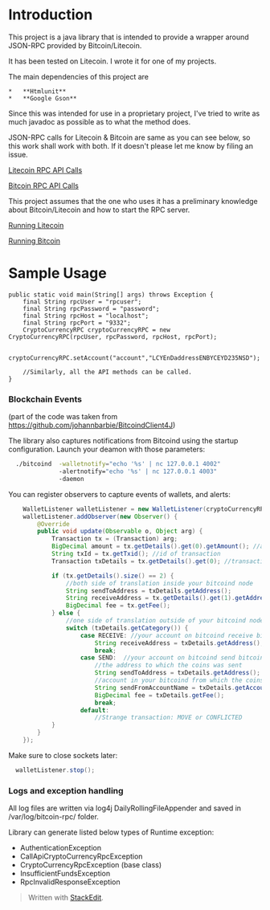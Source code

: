 Introduction
============

This project is a java library that is intended to provide a wrapper around JSON-RPC provided by Bitcoin/Litecoin.

It has been tested on Litecoin. I wrote it for one of my projects.

The main dependencies of this project are 

    *   **Htmlunit**	
    *   **Google Gson**

Since this was intended for use in a proprietary project, I've tried to write as much javadoc as possible as to what the method does.

JSON-RPC calls for Litecoin & Bitcoin are same as you can see below, so this work shall work with both. If it doesn't please let me know by filing an issue.

[Litecoin RPC API Calls](https://litecoin.info/Litecoin_API)

[Bitcoin RPC API Calls](https://en.bitcoin.it/wiki/API_reference_%28JSON-RPC%29)

This project assumes that the one who uses it has a preliminary knowledge about Bitcoin/Litecoin and how to start the RPC server.

[Running Litecoin](https://litecoin.info/Litecoin.conf)

[Running Bitcoin](https://en.bitcoin.it/wiki/Running_Bitcoin)



Sample Usage
===========

    public static void main(String[] args) throws Exception {
        final String rpcUser = "rpcuser";
        final String rpcPassword = "password";
        final String rpcHost = "localhost";
        final String rpcPort = "9332";
        CryptoCurrencyRPC cryptoCurrencyRPC = new CryptoCurrencyRPC(rpcUser, rpcPassword, rpcHost, rpcPort);

        cryptoCurrencyRPC.setAccount("account","LCYEnDaddressENBYCEYD235NSD");
        
        //Similarly, all the API methods can be called.
    }

### Blockchain Events 
(part of the code was taken from https://github.com/johannbarbie/BitcoindClient4J)

The library also captures notifications from Bitcoind using the startup configuration. Launch your deamon with those parameters:
```bash
  ./bitcoind  -walletnotify="echo '%s' | nc 127.0.0.1 4002" 
              -alertnotify="echo '%s' | nc 127.0.0.1 4003" 
              -daemon
```

You can register observers to capture events of wallets, and alerts:
```java
    WalletListener walletListener = new WalletListener(cryptoCurrencyRPC, 4002);
    walletListener.addObserver(new Observer() {
        @Override
        public void update(Observable o, Object arg) {
            Transaction tx = (Transaction) arg;
            BigDecimal amount = tx.getDetails().get(0).getAmount(); //amount of transaction
            String txId = tx.getTxid(); //id of transaction
            Transaction txDetails = tx.getDetails().get(0); //transaction details

            if (tx.getDetails().size() == 2) {
                //both side of translation inside your bitcoind node
                String sendToAddress = txDetails.getAddress();
                String receiveAddress = tx.getDetails().get(1).getAddress();
                BigDecimal fee = tx.getFee();
            } else {
                //one side of translation outside of your bitcoind node
                switch (txDetails.getCategory()) {
                    case RECEIVE: //your account on bitcoind receive bitcoin
                        String receiveAddress = txDetails.getAddress();
                        break;
                    case SEND:  //your account on bitcoind send bitcoin
                        //the address to which the coins was sent
                        String sendToAddress = txDetails.getAddress();
                        //account in your bitcoind from which the coins was sent
                        String sendFromAccountName = txDetails.getAccount();
                        BigDecimal fee = txDetails.getFee();
                        break;
                    default:
                        //Strange transaction: MOVE or CONFLICTED
            }
        }
    });

```

Make sure to close sockets later:
```java
  walletListener.stop();
```

### Logs and exception handling 

All log files are written via log4j DailyRollingFileAppender and saved in /var/log/bitcoin-rpc/ folder.

Library can generate listed below types of Runtime exception:

- AuthenticationException
- CallApiCryptoCurrencyRpcException
- CryptoCurrencyRpcException (base class)
- InsufficientFundsException
- RpcInvalidResponseException

> Written with [StackEdit](https://stackedit.io/).
